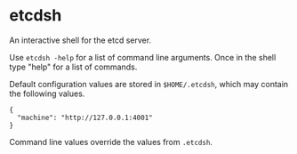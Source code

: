 etcdsh
======
An interactive shell for the etcd server.

Use `etcdsh -help` for a list of command line arguments. Once in the shell type "help" for a list of commands.

Default configuration values are stored in `$HOME/.etcdsh`, which may contain the following values.

```
{
  "machine": "http://127.0.0.1:4001"
}
```

Command line values override the values from `.etcdsh`.
